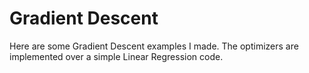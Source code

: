 # Gradient Descent
Here are some Gradient Descent examples I made. The optimizers are implemented over a simple Linear Regression code.
